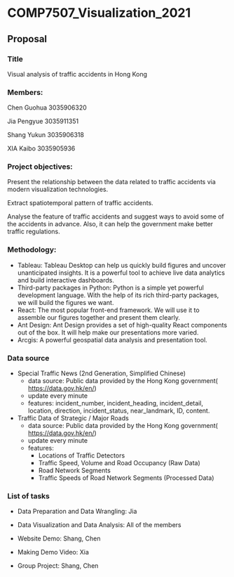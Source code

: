# COMP7507_Visualization_2021

## Proposal

### Title

Visual analysis of traffic accidents in Hong Kong

### Members:

Chen Guohua 3035906320

Jia Pengyue 3035911351

Shang Yukun  3035906318

XIA Kaibo 3035905936

### Project objectives: 

Present the relationship between the data related to traffic accidents via modern visualization technologies.

Extract spatiotemporal pattern of traffic accidents.

Analyse the feature of traffic accidents and suggest ways to avoid some of the accidents in advance. Also, it can help the government make better traffic regulations. 

### Methodology:

* Tableau: Tableau Desktop can help us quickly build figures and uncover unanticipated insights.  It is a powerful tool to achieve live data analytics and build interactive dashboards.
* Third-party packages in Python: Python is a simple yet powerful development language. With the help of its rich third-party packages, we will build the figures we want.
* React: The most popular front-end framework. We will use it to assemble our figures together and present them clearly.
* Ant Design: Ant Design provides a set of high-quality React components out of the box. It will help make our presentations more varied.
* Arcgis: A powerful geospatial data analysis and presentation tool.

### Data source

* Special Traffic News (2nd Generation, Simplified Chinese)
  * data source: Public data provided by the Hong Kong government( https://data.gov.hk/en/)
  * update every minute
  * features: incident_number, incident_heading, incident_detail, location, direction, incident_status, near_landmark, ID, content.
* Traffic Data of Strategic / Major Roads
  * data source: Public data provided by the Hong Kong government( https://data.gov.hk/en/)
  * update every minute
  * features:
    * Locations of Traffic Detectors
    * Traffic Speed, Volume and Road Occupancy (Raw Data)
    * Road Network Segments
    * Traffic Speeds of Road Network Segments (Processed Data)

### List of tasks

* Data Preparation and Data Wrangling: Jia

* Data Visualization and Data Analysis: All of the members

* Website Demo: Shang, Chen

* Making Demo Video: Xia

* Group Project: Shang, Chen

  

  

